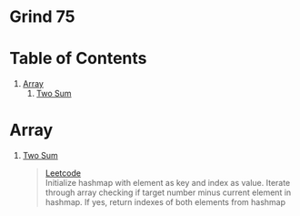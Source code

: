 # Grind 75  

# Table of Contents

1. [Array](#array)
   1. [Two Sum](#two-sum)

# Array <a name="array"></a>
1. [Two Sum](https://github.com/Oluwxtope/Grind-75/blob/main/Arrays/1%20Two%20Sum.py) <a name="two-sum"></a>  
    > [Leetcode](https://leetcode.com/problems/two-sum/)  
    Initialize hashmap with element as key and index as value. Iterate through array checking if target number minus current element in hashmap. If yes, return indexes of both elements from hashmap